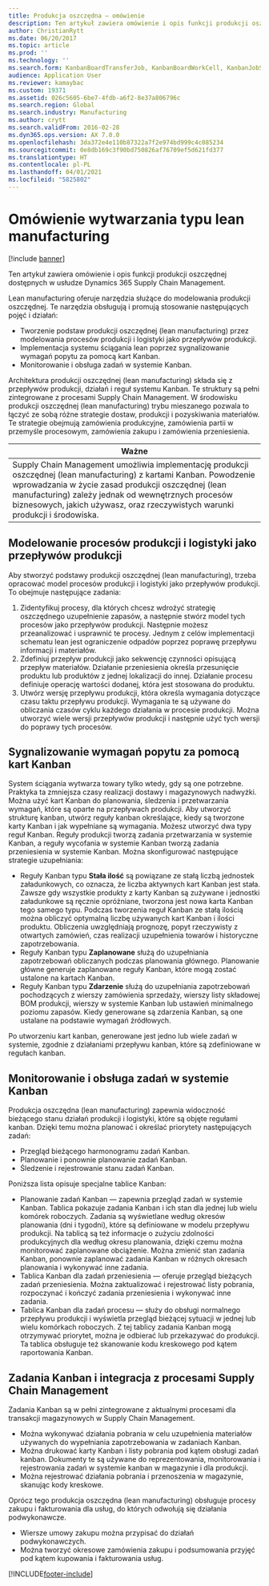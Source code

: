 ```yaml
---
title: Produkcja oszczędna — omówienie
description: Ten artykuł zawiera omówienie i opis funkcji produkcji oszczędnej dostępnych w usłudze Dynamics 365 Supply Chain Management.
author: ChristianRytt
ms.date: 06/20/2017
ms.topic: article
ms.prod: ''
ms.technology: ''
ms.search.form: KanbanBoardTransferJob, KanbanBoardWorkCell, KanbanJobSchedulingListPage, LeanProductionFlow, Kanban, KanbanQuantityOverview, KanbanAssignCard, KanbanCirculatingCards, KanbanRules, WHSKanbanWaveTableManagePickingListPool
audience: Application User
ms.reviewer: kamaybac
ms.custom: 19371
ms.assetid: 026c5605-6be7-4fdb-a6f2-8e37a806796c
ms.search.region: Global
ms.search.industry: Manufacturing
ms.author: crytt
ms.search.validFrom: 2016-02-28
ms.dyn365.ops.version: AX 7.0.0
ms.openlocfilehash: 3da372e4e110b87322a7f2e974bd999c4c085234
ms.sourcegitcommit: 0e8db169c3f90bd750826af76709ef5d621fd377
ms.translationtype: HT
ms.contentlocale: pl-PL
ms.lasthandoff: 04/01/2021
ms.locfileid: "5825802"
---
```

# <a name="lean-manufacturing-overview"></a>Omówienie wytwarzania typu lean manufacturing

[!include [banner](../includes/banner.md)]

Ten artykuł zawiera omówienie i opis funkcji produkcji oszczędnej dostępnych w usłudze Dynamics 365 Supply Chain Management.

Lean manufacturing oferuje narzędzia służące do modelowania produkcji oszczędnej. Te narzędzia obsługują i promują stosowanie następujących pojęć i działań:
-   Tworzenie podstaw produkcji oszczędnej (lean manufacturing) przez modelowania procesów produkcji i logistyki jako przepływów produkcji.
-   Implementacja systemu ściągania lean poprzez sygnalizowanie wymagań popytu za pomocą kart Kanban.
-   Monitorowanie i obsługa zadań w systemie Kanban.

Architektura produkcji oszczędnej (lean manufacturing) składa się z przepływów produkcji, działań i reguł systemu Kanban. Te struktury są pełni zintegrowane z procesami Supply Chain Management. W środowisku produkcji oszczędnej (lean manufacturing) trybu mieszanego pozwala to łączyć ze sobą różne strategie dostaw, produkcji i pozyskiwania materiałów. Te strategie obejmują zamówienia produkcyjne, zamówienia partii w przemyśle procesowym, zamówienia zakupu i zamówienia przeniesienia.

| **Ważne**                                                                                                                                                                                                                                                                |
|------------------------------------------------------------------------------------------------------------------------------------------------------------------------------------------------------------------------------------------------------------------------------|
| Supply Chain Management umożliwia implementację produkcji oszczędnej (lean manufacturing) z kartami Kanban. Powodzenie wprowadzania w życie zasad produkcji oszczędnej (lean manufacturing) zależy jednak od wewnętrznych procesów biznesowych, jakich używasz, oraz rzeczywistych warunki produkcji i środowiska. |

## <a name="modeling-manufacturing-and-logistics-processes-as-production-flows"></a> Modelowanie procesów produkcji i logistyki jako przepływów produkcji
Aby stworzyć podstawy produkcji oszczędnej (lean manufacturing), trzeba opracować model procesów produkcji i logistyki jako przepływów produkcji. To obejmuje następujące zadania:
1.  Zidentyfikuj procesy, dla których chcesz wdrożyć strategię oszczędnego uzupełnienie zapasów, a następnie stwórz model tych procesów jako przepływów produkcji. Następnie możesz przeanalizować i usprawnić te procesy. Jednym z celów implementacji schematu lean jest ograniczenie odpadów poprzez poprawę przepływu informacji i materiałów.
2.  Zdefiniuj przepływ produkcji jako sekwencję czynności opisującą przepływ materiałów. Działanie przeniesienia określa przesunięcie produktu lub produktów z jednej lokalizacji do innej. Działanie procesu definiuje operację wartości dodanej, która jest stosowana do produktu.
3.  Utwórz wersję przepływu produkcji, która określa wymagania dotyczące czasu taktu przepływu produkcji. Wymagania te są używane do obliczania czasów cyklu każdego działania w procesie produkcji. Można utworzyć wiele wersji przepływów produkcji i następnie użyć tych wersji do poprawy tych procesów.

## <a name="using-kanbans-to-signal-demand-requirements"></a> Sygnalizowanie wymagań popytu za pomocą kart Kanban
System ściągania wytwarza towary tylko wtedy, gdy są one potrzebne. Praktyka ta zmniejsza czasy realizacji dostawy i magazynowych nadwyżki. Można użyć kart Kanban do planowania, śledzenia i przetwarzania wymagań, które są oparte na przepływach produkcji. Aby utworzyć strukturę kanban, utwórz reguły kanban określające, kiedy są tworzone karty Kanban i jak wypełniane są wymagania. Możesz utworzyć dwa typy reguł Kanban. Reguły produkcji tworzą zadania przetwarzania w systemie Kanban, a reguły wycofania w systemie Kanban tworzą zadania przeniesienia w systemie Kanban. Można skonfigurować następujące strategie uzupełniania:
-   Reguły Kanban typu **Stała ilość** są powiązane ze stałą liczbą jednostek załadunkowych, co oznacza, że liczba aktywnych kart Kanban jest stała. Zawsze gdy wszystkie produkty z karty Kanban są zużywane i jednostki załadunkowe są ręcznie opróżniane, tworzona jest nowa karta Kanban tego samego typu. Podczas tworzenia reguł Kanban ze stałą ilością można obliczyć optymalną liczbę używanych kart Kanban i ilości produktu. Obliczenia uwzględniają prognozę, popyt rzeczywisty z otwartych zamówień, czas realizacji uzupełnienia towarów i historyczne zapotrzebowania.
-   Reguły Kanban typu **Zaplanowane** służą do uzupełniania zapotrzebowań obliczanych podczas planowania głównego. Planowanie główne generuje zaplanowane reguły Kanban, które mogą zostać ustalone na kartach Kanban.
-   Reguły Kanban typu **Zdarzenie** służą do uzupełniania zapotrzebowań pochodzących z wierszy zamówienia sprzedaży, wierszy listy składowej BOM produkcji, wierszy w systemie Kanban lub ustawień minimalnego poziomu zapasów. Kiedy generowane są zdarzenia Kanban, są one ustalane na podstawie wymagań źródłowych.

Po utworzeniu kart kanban, generowane jest jedno lub wiele zadań w systemie, zgodnie z działaniami przepływu kanban, które są zdefiniowane w regułach kanban.

## <a name="monitoring-and-maintaining-kanban-jobs"></a> Monitorowanie i obsługa zadań w systemie Kanban
Produkcja oszczędna (lean manufacturing) zapewnia widoczność bieżącego stanu działań produkcji i logistyki, które są objęte regułami kanban. Dzięki temu można planować i określać priorytety następujących zadań:

-   Przegląd bieżącego harmonogramu zadań Kanban.
-   Planowanie i ponownie planowanie zadań Kanban.
-   Śledzenie i rejestrowanie stanu zadań Kanban.

Poniższa lista opisuje specjalne tablice Kanban:
-   Planowanie zadań Kanban — zapewnia przegląd zadań w systemie Kanban. Tablica pokazuje zadania Kanban i ich stan dla jednej lub wielu komórek roboczych. Zadania są wyświetlane według okresów planowania (dni i tygodni), które są definiowane w modelu przepływu produkcji. Na tablicą są też informacje o zużyciu zdolności produkcyjnych dla według okresu planowania, dzięki czemu można monitorować zaplanowane obciążenie. Można zmienić stan zadania Kanban, ponownie zaplanować zadania Kanban w różnych okresach planowania i wykonywać inne zadania.
-   Tablica Kanban dla zadań przeniesienia — oferuje przegląd bieżących zadań przeniesienia. Można zaktualizować i rejestrować listy pobrania, rozpoczynać i kończyć zadania przeniesienia i wykonywać inne zadania.
-   Tablica Kanban dla zadań procesu — służy do obsługi normalnego przepływu produkcji i wyświetla przegląd bieżącej sytuacji w jednej lub wielu komórkach roboczych. Z tej tablicy zadania Kanban mogą otrzymywać priorytet, można je odbierać lub przekazywać do produkcji. Ta tablica obsługuje też skanowanie kodu kreskowego pod kątem raportowania Kanban.

## <a name="kanban-jobs-and-integration-with-supply-chain-management-processes"></a>Zadania Kanban i integracja z procesami Supply Chain Management
Zadania Kanban są w pełni zintegrowane z aktualnymi procesami dla transakcji magazynowych w Supply Chain Management.
-   Można wykonywać działania pobrania w celu uzupełnienia materiałów używanych do wypełniania zapotrzebowania w zadaniach Kanban.
-   Można drukować karty Kanban i listy pobrania pod kątem obsługi zadań kanban. Dokumenty te są używane do reprezentowania, monitorowania i rejestrowania zadań w systemie kanban w magazynie i dla produkcji.
-   Można rejestrować działania pobrania i przenoszenia w magazynie, skanując kody kreskowe.

Oprócz tego produkcja oszczędna (lean manufacturing) obsługuje procesy zakupu i fakturowania dla usług, do których odwołują się działania podwykonawcze.
-   Wiersze umowy zakupu można przypisać do działań podwykonawczych.
-   Można tworzyć okresowe zamówienia zakupu i podsumowania przyjęć pod kątem kupowania i fakturowania usług.







[!INCLUDE[footer-include](../../includes/footer-banner.md)]